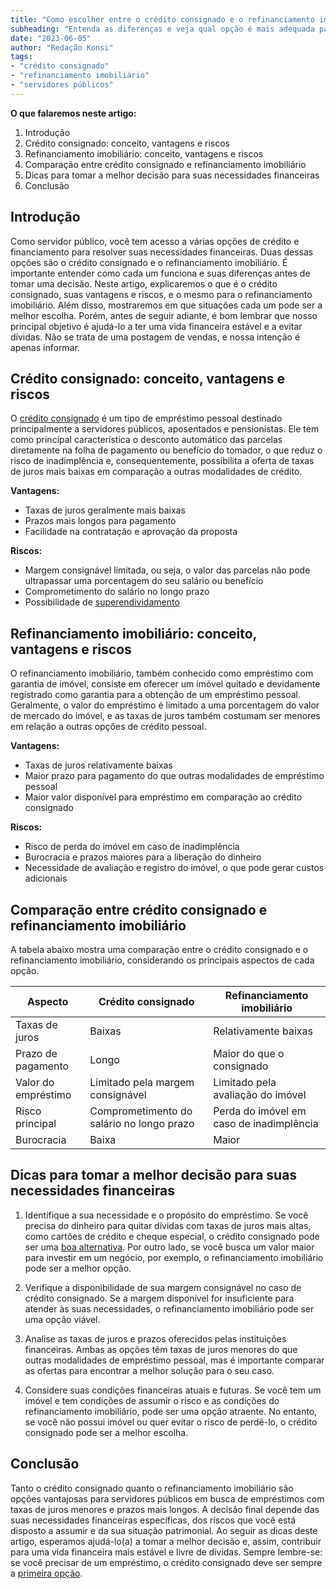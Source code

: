 ```yaml
---
title: "Como escolher entre o crédito consignado e o refinanciamento imobiliário"
subheading: "Entenda as diferenças e veja qual opção é mais adequada para as suas necessidades financeiras."
date: "2023-06-05"
author: "Redação Konsi"
tags:
- "crédito consignado"
- "refinanciamento imobiliário"
- "servidores públicos"
---
```


**O que falaremos neste artigo:**
1. Introdução
2. Crédito consignado: conceito, vantagens e riscos
3. Refinanciamento imobiliário: conceito, vantagens e riscos
4. Comparação entre crédito consignado e refinanciamento imobiliário
5. Dicas para tomar a melhor decisão para suas necessidades financeiras
6. Conclusão

## Introdução

Como servidor público, você tem acesso a várias opções de crédito e financiamento para resolver suas necessidades financeiras. Duas dessas opções são o crédito consignado e o refinanciamento imobiliário. É importante entender como cada um funciona e suas diferenças antes de tomar uma decisão. Neste artigo, explicaremos o que é o crédito consignado, suas vantagens e riscos, e o mesmo para o refinanciamento imobiliário. Além disso, mostraremos em que situações cada um pode ser a melhor escolha. Porém, antes de seguir adiante, é bom lembrar que nosso principal objetivo é ajudá-lo a ter uma vida financeira estável e a evitar dívidas. Não se trata de uma postagem de vendas, e nossa intenção é apenas informar.

## Crédito consignado: conceito, vantagens e riscos

O [crédito consignado](https://konsi.com.br/postagens/guia-definitivo-sobre-credito-consignado-para-servidor-publico-novato "guia definitivo sobre crédito consignado para servidor público") é um tipo de empréstimo pessoal destinado principalmente a servidores públicos, aposentados e pensionistas. Ele tem como principal característica o desconto automático das parcelas diretamente na folha de pagamento ou benefício do tomador, o que reduz o risco de inadimplência e, consequentemente, possibilita a oferta de taxas de juros mais baixas em comparação a outras modalidades de crédito.

**Vantagens:**

- Taxas de juros geralmente mais baixas
- Prazos mais longos para pagamento
- Facilidade na contratação e aprovação da proposta

**Riscos:**

- Margem consignável limitada, ou seja, o valor das parcelas não pode ultrapassar uma porcentagem do seu salário ou benefício
- Comprometimento do salário no longo prazo
- Possibilidade de [superendividamento](https://konsi.com.br/postagens/cuidados-ao-usar-o-credito-consignado-prevenindo-o-superendividamento "cuidados ao usar o crédito consignado e superendividamento")

## Refinanciamento imobiliário: conceito, vantagens e riscos

O refinanciamento imobiliário, também conhecido como empréstimo com garantia de imóvel, consiste em oferecer um imóvel quitado e devidamente registrado como garantia para a obtenção de um empréstimo pessoal. Geralmente, o valor do empréstimo é limitado a uma porcentagem do valor de mercado do imóvel, e as taxas de juros também costumam ser menores em relação a outras opções de crédito pessoal.

**Vantagens:**

- Taxas de juros relativamente baixas
- Maior prazo para pagamento do que outras modalidades de empréstimo pessoal
- Maior valor disponível para empréstimo em comparação ao crédito consignado

**Riscos:**

- Risco de perda do imóvel em caso de inadimplência
- Burocracia e prazos maiores para a liberação do dinheiro
- Necessidade de avaliação e registro do imóvel, o que pode gerar custos adicionais

## Comparação entre crédito consignado e refinanciamento imobiliário

A tabela abaixo mostra uma comparação entre o crédito consignado e o refinanciamento imobiliário, considerando os principais aspectos de cada opção.

| Aspecto          | Crédito consignado         | Refinanciamento imobiliário        |
|------------------|----------------------------|------------------------------------|
| Taxas de juros   | Baixas                     | Relativamente baixas               |
| Prazo de pagamento  | Longo                      | Maior do que o consignado |
| Valor do empréstimo  | Limitado pela margem consignável  | Limitado pela avaliação do imóvel |
| Risco principal  | Comprometimento do salário no longo prazo | Perda do imóvel em caso de inadimplência |
| Burocracia       | Baixa                      | Maior                              |

## Dicas para tomar a melhor decisão para suas necessidades financeiras

1. Identifique a sua necessidade e o propósito do empréstimo. Se você precisa do dinheiro para quitar dívidas com taxas de juros mais altas, como cartões de crédito e cheque especial, o crédito consignado pode ser uma [boa alternativa](https://konsi.com.br/postagens/credito-consignado-como-utiliz-lo-para-melhorar-sua-vida-financeira "crédito consignado como utilizar para melhorar sua vida financeira"). Por outro lado, se você busca um valor maior para investir em um negócio, por exemplo, o refinanciamento imobiliário pode ser a melhor opção.

2. Verifique a disponibilidade de sua margem consignável no caso de crédito consignado. Se a margem disponível for insuficiente para atender às suas necessidades, o refinanciamento imobiliário pode ser uma opção viável.

3. Analise as taxas de juros e prazos oferecidos pelas instituições financeiras. Ambas as opções têm taxas de juros menores do que outras modalidades de empréstimo pessoal, mas é importante comparar as ofertas para encontrar a melhor solução para o seu caso.

4. Considere suas condições financeiras atuais e futuras. Se você tem um imóvel e tem condições de assumir o risco e as condições do refinanciamento imobiliário, pode ser uma opção atraente. No entanto, se você não possui imóvel ou quer evitar o risco de perdê-lo, o crédito consignado pode ser a melhor escolha.

## Conclusão

Tanto o crédito consignado quanto o refinanciamento imobiliário são opções vantajosas para servidores públicos em busca de empréstimos com taxas de juros menores e prazos mais longos. A decisão final depende das suas necessidades financeiras específicas, dos riscos que você está disposto a assumir e da sua situação patrimonial. Ao seguir as dicas deste artigo, esperamos ajudá-lo(a) a tomar a melhor decisão e, assim, contribuir para uma vida financeira mais estável e livre de dívidas. Sempre lembre-se: se você precisar de um empréstimo, o crédito consignado deve ser sempre a [primeira opção](https://konsi.com.br/postagens/credito-consignado-por-que-escolher "vantagens do crédito consignado, por que escolher").